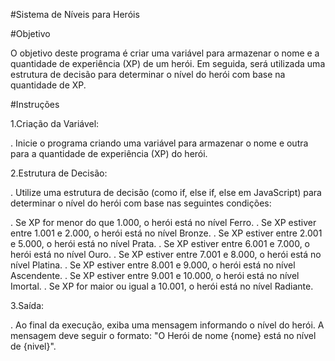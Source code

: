 #Sistema de Níveis para Heróis

#Objetivo

O objetivo deste programa é criar uma variável para armazenar o nome e a quantidade de experiência (XP) de um herói. Em seguida, será utilizada uma estrutura de decisão para determinar o nível do herói com base na quantidade de XP.

#Instruções

1.Criação da Variável:

. Inicie o programa criando uma variável para armazenar o nome e outra para a quantidade de experiência (XP) do herói.

2.Estrutura de Decisão:

. Utilize uma estrutura de decisão (como if, else if, else em JavaScript) para determinar o nível do herói com base nas seguintes condições:

. Se XP for menor do que 1.000, o herói está no nível Ferro.
. Se XP estiver entre 1.001 e 2.000, o herói está no nível Bronze.
. Se XP estiver entre 2.001 e 5.000, o herói está no nível Prata.
. Se XP estiver entre 6.001 e 7.000, o herói está no nível Ouro.
. Se XP estiver entre 7.001 e 8.000, o herói está no nível Platina.
. Se XP estiver entre 8.001 e 9.000, o herói está no nível Ascendente.
. Se XP estiver entre 9.001 e 10.000, o herói está no nível Imortal.
. Se XP for maior ou igual a 10.001, o herói está no nível Radiante.

3.Saída:

. Ao final da execução, exiba uma mensagem informando o nível do herói. A mensagem deve seguir o formato: "O Herói de nome {nome} está no nível de {nivel}".
 


